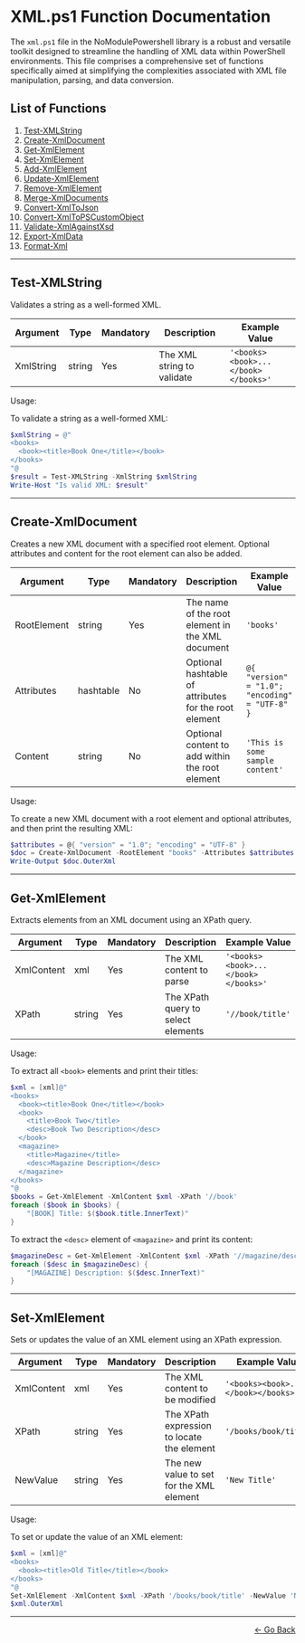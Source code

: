 # XML.ps1 Function Documentation

The `xml.ps1` file in the NoModulePowershell library is a robust and versatile toolkit designed to streamline the handling of XML data within PowerShell environments. This file comprises a comprehensive set of functions specifically aimed at simplifying the complexities associated with XML file manipulation, parsing, and data conversion.


## List of Functions

1. [Test-XMLString](#Test-XMLString) 
2. [Create-XmlDocument](#Create-XmlDocument) 
3. [Get-XmlElement](#Get-XmlElement)
3. [Set-XmlElement](#Set-XmlElement)
4. [Add-XmlElement](#Add-XmlElement)
5. [Update-XmlElement](#Update-XmlElement)
5. [Remove-XmlElement](#Remove-XmlElement)
6. [Merge-XmlDocuments](#Merge-XmlDocuments)
7. [Convert-XmlToJson](#Convert-XmlToJson)
8. [Convert-XmlToPSCustomObject](#Convert-XmlToPSCustomObject)
9. [Validate-XmlAgainstXsd](#Validate-XmlAgainstXsd)
10. [Export-XmlData](#Export-XmlData)
11. [Format-Xml](#Format-Xml)

---

## Test-XMLString

Validates a string as a well-formed XML.

| Argument  | Type   | Mandatory | Description                          | Example Value                              |
|-----------|--------|-----------|--------------------------------------|--------------------------------------------|
| XmlString | string | Yes       | The XML string to validate           | `'<books><book>...</book></books>'`        |

Usage:

To validate a string as a well-formed XML:

```powershell
$xmlString = @"
<books>
  <book><title>Book One</title></book>
</books>
"@
$result = Test-XMLString -XmlString $xmlString
Write-Host "Is valid XML: $result"
```

---

## Create-XmlDocument

Creates a new XML document with a specified root element. Optional attributes and content for the root element can also be added.

| Argument   | Type     | Mandatory | Description                                         | Example Value                                        |
|------------|----------|-----------|-----------------------------------------------------|------------------------------------------------------|
| RootElement| string   | Yes       | The name of the root element in the XML document    | `'books'`                                            |
| Attributes | hashtable| No        | Optional hashtable of attributes for the root element | `@{ "version" = "1.0"; "encoding" = "UTF-8" }`      |
| Content    | string   | No        | Optional content to add within the root element     | `'This is some sample content'`                      |

Usage:

To create a new XML document with a root element and optional attributes, and then print the resulting XML:

```powershell
$attributes = @{ "version" = "1.0"; "encoding" = "UTF-8" }
$doc = Create-XmlDocument -RootElement "books" -Attributes $attributes
Write-Output $doc.OuterXml
```

---

## Get-XmlElement

Extracts elements from an XML document using an XPath query.

| Argument   | Type   | Mandatory | Description                             | Example Value                          |
|------------|--------|-----------|-----------------------------------------|----------------------------------------|
| XmlContent | xml    | Yes       | The XML content to parse                | `'<books><book>...</book></books>'`    |
| XPath      | string | Yes       | The XPath query to select elements      | `'//book/title'`                       |

Usage:

To extract all `<book>` elements and print their titles:

```powershell
$xml = [xml]@"
<books>
  <book><title>Book One</title></book>
  <book>
    <title>Book Two</title>
    <desc>Book Two Description</desc>
  </book>
  <magazine>
    <title>Magazine</title>
    <desc>Magazine Description</desc>
  </magazine>
</books>
"@
$books = Get-XmlElement -XmlContent $xml -XPath '//book'
foreach ($book in $books) {
    "[BOOK] Title: $($book.title.InnerText)"
}
```

To extract the `<desc>` element of `<magazine>` and print its content:

```powershell
$magazineDesc = Get-XmlElement -XmlContent $xml -XPath '//magazine/desc'
foreach ($desc in $magazineDesc) {
    "[MAGAZINE] Description: $($desc.InnerText)"
}
```

---

## Set-XmlElement

Sets or updates the value of an XML element using an XPath expression.

| Argument  | Type   | Mandatory | Description                             | Example Value                          |
|-----------|--------|-----------|-----------------------------------------|----------------------------------------|
| XmlContent| xml    | Yes       | The XML content to be modified          | `'<books><book>...</book></books>'`    |
| XPath     | string | Yes       | The XPath expression to locate the element | `'/books/book/title'`                  |
| NewValue  | string | Yes       | The new value to set for the XML element | `'New Title'`                          |

Usage:

To set or update the value of an XML element:

```powershell
$xml = [xml]@"
<books>
  <book><title>Old Title</title></book>
</books>
"@
Set-XmlElement -XmlContent $xml -XPath '/books/book/title' -NewValue 'New Title'
$xml.OuterXml
```



---

<p align="right">
  <a href="/docs/README.md">← Go Back</a>
</p>
